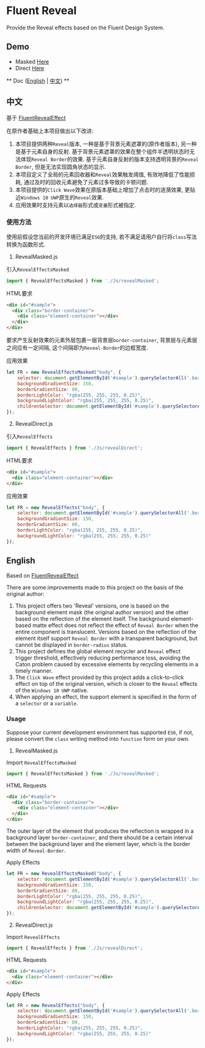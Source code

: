 # Fluent Reveal
Provide the Reveal effects based on the Fluent Design System.

## Demo

- Masked [Here](https://aleversn.github.io/VFluent/zh/Button/)
- Direct [Here](https://aleversn.github.io/VFluent/zh/ListView/)

** Doc ([English](#en) | [中文](#ch)) **

## 中文 <div id="ch"></div>
基于 [FluentRevealEffect](https://github.com/d2phap/fluent-reveal-effect)

在原作者基础上本项目做出以下改进:

1. 本项目提供两种`Reveal`版本, 一种是基于背景元素遮罩的(原作者版本), 另一种是基于元素自身的反射. 基于背景元素遮罩的效果在整个组件半透明状态时无法体现`Reveal Border`的效果. 基于元素自身反射的版本支持透明背景的`Reveal Border`, 但是无法实现圆角状态的显示.
2. 本项目定义了全局的元素回收器和`Reveal`效果触发阈值, 有效地降低了性能损耗, 通过及时的回收元素避免了元素过多导致的卡顿问题.
3. 本项目提供的`Click Wave`效果在原版本基础上增加了点击时的涟漪效果, 更贴近`Windows 10 UWP`原生的`Reveal`效果.
4. 应用效果时支持元素以`选择器`形式或`变量`形式被指定.

### 使用方法

使用前假设您当前的开发环境已满足`ES6`的支持, 若不满足请用户自行将`class`写法转换为函数形式.

1. RevealMasked.js

引入`RevealEffectsMasked`

```javascript
import { RevealEffectsMasked } from './Js/revealMasked';
```

HTML要求

```html
<div id="#sample">
  <div class="border-container">
    <div class="element-container"></div>
  </div>
</div>
```
要求产生反射效果的元素外层包裹一层背景层`border-container`, 背景层与元素层之间应有一定间隔, 这个间隔即为`Reveal-Border`的边框宽度.

应用效果

```javascript
let FR = new RevealEffectsMasked("body", {
    selector: document.getElementById('#sample').querySelectorAll('.border-container')[0], //推荐写法, 或`#sample .border-container`也可以
    backgroundGradientSize: 150,
    borderGradientSize: 80,
    borderLightColor: "rgba(255, 255, 255, 0.25)",
    backgroundLightColor: "rgba(255, 255, 255, 0.25)",
    childrenSelector: document.getElementById('#sample').querySelectorAll('.element-container')[0]  //推荐写法, 或`#sample .element-container`也可以
});
```

2. RevealDirect.js

引入`RevealEffects`

```javascript
import { RevealEffects } from './Js/revealDirect';
```

HTML要求

```html
<div id="#sample">
  <div class="element-container"></div>
</div>
```

应用效果

```javascript
let FR = new RevealEffects("body", {
    selector: document.getElementById('#sample').querySelectorAll('.border-container')[0], //推荐写法, 或`#sample .border-container`也可以
    backgroundGradientSize: 150,
    borderGradientSize: 80,
    borderLightColor: "rgba(255, 255, 255, 0.25)",
    backgroundLightColor: "rgba(255, 255, 255, 0.25)"
});
```

## English <div id="en"></div>

Based on [FluentRevealEffect](https://github.com/d2phap/fluent-reveal-effect)

There are some improvements made to this project on the basis of the original author:

1. This project offers two 'Reveal' versions, one is based on the background element mask (the original author version) and the other based on the reflection of the element itself. The background element-based matte effect does not reflect the effect of `Reveal Border` when the entire component is translucent. Versions based on the reflection of the element itself support `Reveal Border` with a transparent background, but cannot be displayed in `border-radius` status.
2. This project defines the global element recycler and `Reveal` effect trigger threshold, effectively reducing performance loss, avoiding the Caton problem caused by excessive elements by recycling elements in a timely manner.
3. The `Click Wave` effect provided by this project adds a click-to-click effect on top of the original version, which is closer to the `Reveal` effects of the `Windows 10 UWP` native.
4. When applying an effect, the support element is specified in the form of a `selector` or a `variable`.

### Usage

Suppose your current development environment has supported `ES6`, if not, please convert the `class` writing method into `function` form on your own.

1. RevealMasked.js

Import `RevealEffectsMasked`

```javascript
import { RevealEffectsMasked } from './Js/revealMasked';
```

HTML Requests

```html
<div id="#sample">
  <div class="border-container">
    <div class="element-container"></div>
  </div>
</div>
```
The outer layer of the element that produces the reflection is wrapped in a background layer `border-container`, and there should be a certain interval between the background layer and the element layer, which is the border width of `Reveal-Border`.

Apply Effects

```javascript
let FR = new RevealEffectsMasked("body", {
    selector: document.getElementById('#sample').querySelectorAll('.border-container')[0], //Recommended, or `#sample .border-container`
    backgroundGradientSize: 150,
    borderGradientSize: 80,
    borderLightColor: "rgba(255, 255, 255, 0.25)",
    backgroundLightColor: "rgba(255, 255, 255, 0.25)",
    childrenSelector: document.getElementById('#sample').querySelectorAll('.element-container')[0]  //Recommended, or`#sample .element-container`
});
```

2. RevealDirect.js

Import `RevealEffects`

```javascript
import { RevealEffects } from './Js/revealDirect';
```

HTML Requests

```html
<div id="#sample">
  <div class="element-container"></div>
</div>
```

Apply Effects

```javascript
let FR = new RevealEffects("body", {
    selector: document.getElementById('#sample').querySelectorAll('.border-container')[0], //Recommended, or `#sample .border-container`
    backgroundGradientSize: 150,
    borderGradientSize: 80,
    borderLightColor: "rgba(255, 255, 255, 0.25)",
    backgroundLightColor: "rgba(255, 255, 255, 0.25)"
});
```
